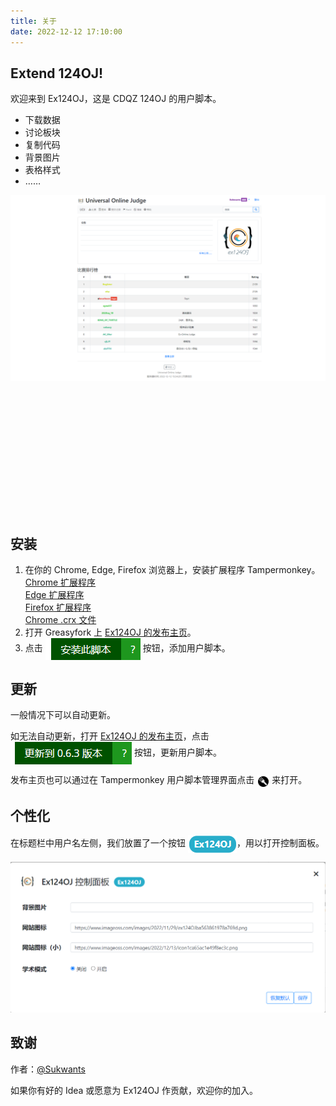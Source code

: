 ```yaml
---
title: 关于
date: 2022-12-12 17:10:00
--- 
```



## Extend 124OJ!

欢迎来到 Ex124OJ，这是 CDQZ 124OJ 的用户脚本。

  - 下载数据
  - 讨论板块
  - 复制代码
  - 背景图片
  - 表格样式
  - ……

<div style="height:512px">
    <img id="img0" src="./img0.png" style="display:initial">
    <img id="img1" src="./img1.png" style="display:none">
    <img id="img2" src="./img2.png" style="display:none">
    <script>
        setTimeout(function play(i) {
            document.getElementById('img' + i).style = "display:none";
            document.getElementById('img' + (i + 1) % 3).style = "display:initial";
            setTimeout(play, 2000, (i + 1) % 3);
        }, 1500, 0)
    </script>
</div>

## 安装

  1. 在你的 Chrome, Edge, Firefox 浏览器上，安装扩展程序 Tampermonkey。\
     [Chrome 扩展程序](https://chrome.google.com/webstore/detail/tampermonkey/dhdgffkkebhmkfjojejmpbldmpobfkfo)\
     [Edge 扩展程序](https://microsoftedge.microsoft.com/addons/detail/tampermonkey/iikmkjmpaadaobahmlepeloendndfphd)\
     [Firefox 扩展程序](https://addons.mozilla.org/firefox/addon/tampermonkey)\
     [Chrome .crx 文件](./Tampermonkey_4.18.0.crx)
  2. 打开 Greasyfork 上 [Ex124OJ 的发布主页](https://greasyfork.org/scripts/455093-ex124oj)。
  3. 点击 <img src="./button0.png" style="display:inline-block;margin: 0;vertical-align: middle;"> 按钮，添加用户脚本。

## 更新

一般情况下可以自动更新。

如无法自动更新，打开 [Ex124OJ 的发布主页](https://greasyfork.org/scripts/455093-ex124oj)，点击 <img src="./button1.png" style="display:inline-block;margin: 0;vertical-align: middle;"> 按钮，更新用户脚本。

发布主页也可以通过在 Tampermonkey 用户脚本管理界面点击 <img src="./button2.png" style="display:inline-block;margin: 0;vertical-align: middle;"> 来打开。

## 个性化

在标题栏中用户名左侧，我们放置了一个按钮 <img src="./ControlPanelEntrance.png" style="display:inline-block;margin: 0;vertical-align: middle;">，用以打开控制面板。

<img src="./ControlPanel.png">

## 致谢

作者：[@Sukwants](http://124.221.194.184/user/profile/Sukwants)

如果你有好的 Idea 或愿意为 Ex124OJ 作贡献，欢迎你的加入。
